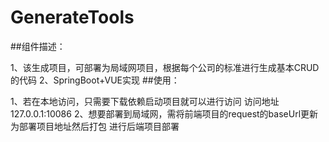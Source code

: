 # GenerateTools

##组件描述：
 <p> 1、该生成项目，可部署为局域网项目，根据每个公司的标准进行生成基本CRUD的代码
  2、SpringBoot+VUE实现
##使用：
 <p> 1、若在本地访问，只需要下载依赖启动项目就可以进行访问 访问地址 127.0.0.1:10086
  2、想要部署到局域网，需将前端项目的request的baseUrl更新为部署项目地址然后打包 进行后端项目部署
